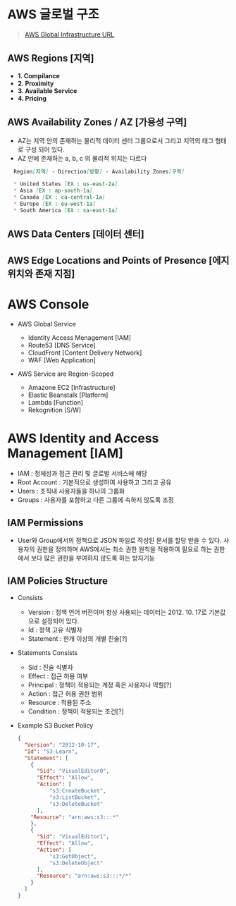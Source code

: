 # AWS 글로벌 구조
> [AWS Global Infrastructure URL](https://infrastructure.aws/)

## AWS Regions [지역]
  - **1. Compilance**
  - **2. Proximity**
  - **3. Available Service**
  - **4. Pricing**

## AWS Availability Zones / AZ [가용성 구역]
* AZ는 지역 안의 존재하는 물리적 데이터 센터 그룹으로서 그리고 지역의 태그 형태로 구성 되어 있다.
* AZ 안에 존재하는 a, b, c 의 물리적 위치는 다르다

```md
  Region[지역] - Direction[방향] - Availability Zones[구역]

  * United States [EX : us-east-2a]
  * Asia [EX : ap-south-1a]
  * Canada [EX : ca-central-1a]
  * Europe [EX : eu-west-1a]
  * South America [EX : sa-east-1a]
```

## AWS Data Centers [데이터 센터]
## AWS Edge Locations and Points of Presence [에지 위치와 존재 지점]

# AWS Console
* AWS Global Service
  - Identity Access Menagement [IAM]
  - Route53 [DNS Service]
  - CloudFront [Content Delivery Network]
  - WAF [Web Application]

* AWS Service are Region-Scoped
  - Amazone EC2 [Infrastructure]
  - Elastic Beanstalk [Platform]
  - Lambda [Function]
  - Rekognition [S/W]


# AWS Identity and Access Management [IAM]
* IAM : 정체성과 접근 관리 및 글로벌 서비스에 해당
* Root Account : 기본적으로 생성하여 사용하고 그리고 공유
* Users : 조직내 사용자들을 하나의 그룹화
* Groups : 사용자를 포함하고 다른 그룹에 속하지 않도록 조정

## IAM Permissions
* User와 Group에서의 정책으로 JSON 파일로 작성된 문서를 할당 받을 수 있다. 사용자의 권한을 정의하며 AWS에서는 최소 권한 원칙을 적용하여 필요로 하는 권한에서 보다 많은 권한을 부여하지 않도록 하는 방지기능

## IAM Policies Structure
* Consists
  - Version : 정책 언어 버전이며 항상 사용되는 데이터는 2012. 10. 17로 기본값으로 설정되어 있다.
  - Id : 정책 고유 식별자
  - Statement : 한개 이상의 개별 진술[?]

* Statements Consists
  - Sid : 진술 식별자
  - Effect : 접근 허용 여부
  - Principal : 정책이 적용되는 계정 혹은 사용자나 역할[?]
  - Action : 접근 허용 권한 범위
  - Resource : 적용된 주소
  - Condition : 정책이 적용되는 조건[?]

* Example S3 Bucket Policy
  ```json
  {
    "Version": "2012-10-17",
    "Id": "S3-Learn",
    "Statement": [
      {
        "Sid": "VisualEditor0",
        "Effect": "Allow",
        "Action": [
            "s3:CreateBucket",
            "s3:ListBucket",
            "s3:DeleteBucket"
        ],
      "Resource": "arn:aws:s3:::*"
      },
      {
        "Sid": "VisualEditor1",
        "Effect": "Allow",
        "Action": [
            "s3:GetObject",
            "s3:DeleteObject"
        ],
        "Resource": "arn:aws:s3:::*/*"
      }
    ]
  }
  ```